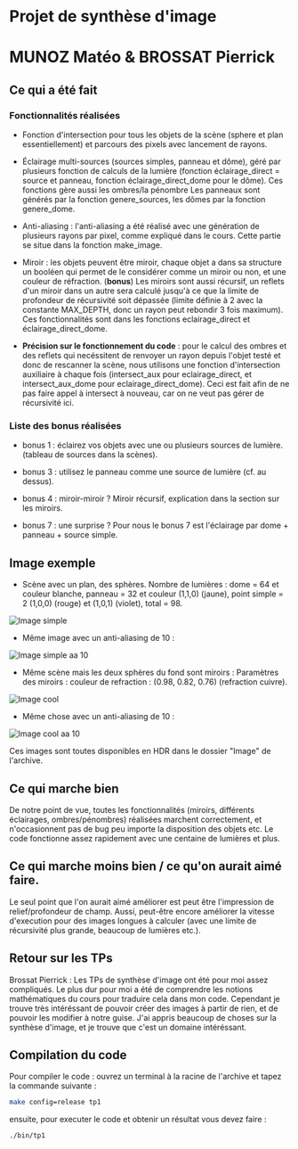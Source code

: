# Projet de synthèse d'image

# MUNOZ Matéo & BROSSAT Pierrick

## Ce qui a été fait

### Fonctionnalités réalisées

- Fonction d'intersection pour tous les objets de la scène (sphere et plan essentiellement) et parcours des pixels avec lancement de rayons.

- Éclairage multi-sources (sources simples, panneau et dôme), géré par plusieurs fonction de calculs de la lumière (fonction éclairage_direct = source et panneau, fonction éclairage_direct_dome pour le dôme). Ces fonctions gère aussi les ombres/la pénombre Les panneaux sont générés par la fonction genere_sources, les dômes par la fonction genere_dome.

- Anti-aliasing : l'anti-aliasing a été réalisé avec une génération de plusieurs rayons par pixel, comme expliqué dans le cours. Cette partie se situe dans la fonction make_image.

- Miroir : les objets peuvent être miroir, chaque objet a dans sa structure un booléen qui permet de le considérer comme un miroir ou non, et une couleur de réfraction. (**bonus**) Les miroirs sont aussi récursif, un reflets d'un miroir dans un autre sera calculé jusqu'à ce que la limite de profondeur de récursivité soit dépassée (limite définie à 2 avec la constante MAX_DEPTH, donc un rayon peut rebondir 3 fois maximum). Ces fonctionnalités sont dans les fonctions eclairage_direct et éclairage_direct_dome.

- **Précision sur le fonctionnement du code** : pour le calcul des ombres et des reflets qui necéssitent de renvoyer un rayon depuis l'objet testé et donc de rescanner la scène, nous utilisons une fonction d'intersection auxiliaire à chaque fois (intersect_aux pour eclairage_direct, et intersect_aux_dome pour eclairage_direct_dome). Ceci est fait afin de ne pas faire appel à intersect à nouveau, car on ne veut pas gérer de récursivité ici.

### Liste des bonus réalisées

- bonus 1 : éclairez vos objets avec une ou plusieurs sources de lumière. (tableau de sources dans la scènes).

- bonus 3 : utilisez le panneau comme une source de lumière (cf. au dessus).

- bonus 4 : miroir-miroir ? Miroir récursif, explication dans la section sur les miroirs.

- bonus 7 : une surprise ? Pour nous le bonus 7 est l'éclairage par dome + panneau + source simple.

## Image exemple

- Scène avec un plan, des sphères. Nombre de lumières : dome = 64 et couleur blanche, panneau = 32 et couleur (1,1,0) (jaune), point simple = 2 (1,0,0) (rouge) et (1,0,1) (violet), total = 98.

![Image simple](Image/image_simple.png)

- Même image avec un anti-aliasing de 10 :

![Image simple aa 10](Image/image_simple_aa%3D10.png)

- Même scène mais les deux sphères du fond sont miroirs : Paramètres des miroirs : couleur de refraction : (0.98, 0.82, 0.76) (refraction cuivre).

![Image cool](Image/image_cool.jpg)

- Même chose avec un anti-aliasing de 10 :

![Image cool aa 10](Image/image_cool_aa%3D10.png)

Ces images sont toutes disponibles en HDR dans le dossier "Image" de l'archive.

## Ce qui marche bien

De notre point de vue, toutes les fonctionnalités (miroirs, différents éclairages, ombres/pénombres) réalisées marchent correctement, et n'occasionnent pas de bug peu importe la disposition des objets etc. Le code fonctionne assez rapidement avec une centaine de lumières et plus.

## Ce qui marche moins bien / ce qu'on aurait aimé faire.

Le seul point que l'on aurait aimé améliorer est peut être l'impression de relief/profondeur de champ.
Aussi, peut-être encore améliorer la vitesse d'execution pour des images longues à calculer (avec une limite de récursivité plus grande, beaucoup de lumières etc.).

## Retour sur les TPs

Brossat Pierrick :
Les TPs de synthèse d'image ont été pour moi assez compliqués. Le plus dur pour moi a été de comprendre les notions mathématiques du cours pour traduire cela dans mon code. Cependant je trouve très intéréssant de pouvoir créer des images à partir de rien, et de pouvoir les modifier à notre guise. J'ai appris beaucoup de choses sur la synthèse d'image, et je trouve que c'est un domaine intéréssant.

## Compilation du code

Pour compiler le code : ouvrez un terminal à la racine de l'archive et tapez la commande suivante :

```bash
make config=release tp1
```

ensuite, pour executer le code et obtenir un résultat vous devez faire :

```bash
./bin/tp1
```

